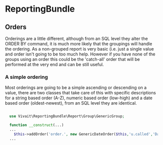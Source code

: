 ReportingBundle
===============

## Orders

Orderings are a little different, although from an SQL level they alter the ORDER BY command, it is much more likely that the groupings will handle the ordering. As a non-grouped
report is very basic (i.e. just a single value and order isn't going to be too much help. However if you have none of the groups using an order this could be the 'catch-all' order that
will be performed at the very end and can be still useful.


### A simple ordering
 
Most orderings are going to be a simple ascending or descending on a value, there are two classes that take care of this with specific descriptions for a string
 based order (A-Z), numeric based order (low-high) and a date based order (oldest-newest), from an SQL level they are identical.
 
```php

  use Vivait\ReportingBundle\Report\Group\GenericGroup;

  function __construct(...)
  ...
    $this->addOrder('order.', new GenericDateOrder($this,'u.called','Date Called'));
  ...

```
 